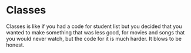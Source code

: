 # Classes
Classes is like if you had a code for student list but you decided that you wanted to make something that was less good, for movies and songs that you would never watch, but the code for it is much harder. It blows to be honest. 
